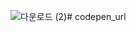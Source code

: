 ![다운로드 (2)](https://github.com/harangji/codepen_url/assets/68278198/ae32442d-8c94-4679-bc1e-8a74a7c37432)# codepen_url
